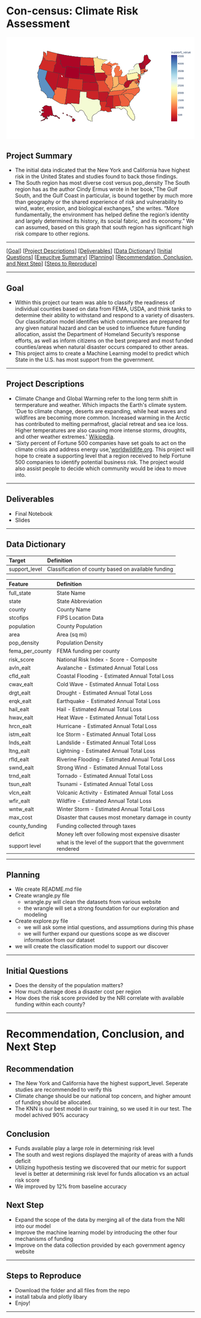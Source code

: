 # Con-census: Climate Risk Assessment 

![Alt text](./newplot.png)

## Project Summary

- The initial data indicated that the New York and California have highest risk in the United States and studies found to back those findings.
- The South region has most diverse cost versus pop_density
The South region has as the author Cindy Ermus wrote in her book,"The Gulf South, and the Gulf Coast in particular, is bound together by much more than geography or the shared experience of risk and vulnerability to wind, water, erosion, and biological exchanges,” she writes. “More fundamentally, the environment has helped define the region’s identity and largely determined its history, its social fabric, and its economy.” We can assumed, based on this graph that south region has significant high risk compare to other regions.

***
[[Goal](#goal)]
[[Project Descriptions](#project-descriptions)]
[[Deliverables](#deliverables)]
[[Data Dictionary](#data-dictionary)]
[[Initial Questions](#initial-questions)]
[[Exeucitve Summary](#executive-summary)]
[[Planning](#planning)]
[[Recommendation, Conclusion, and Next Step](#recommendation,-conclusion,-and-next-step)]
[[Steps to Reproduce](#steps-to-reproduce)]
___

## Goal

- Within this project our team was able to classify the readiness of individual counties based on data from FEMA, USDA, and think tanks to determine their ability to withstand and respond to a variety of disasters. Our classification model identifies which communities are prepared for any given natural hazard and can be used to influence future funding allocation, assist the Department of Homeland Security’s response efforts, as well as inform citizens on the best prepared and most funded counties/areas when natural disaster occurs compared to other areas.
- This project aims to create a Machine Learning model to predict which State in the U.S. has most support from the government.

***
## Project Descriptions

- Climate Change and Global Warming refer to the long term shift in termperature and weather. Which impacts the Earth's climate system. 'Due to climate change, deserts are expanding, while heat waves and wildfires are becoming more common. Increased warming in the Arctic has contributed to melting permafrost, glacial retreat and sea ice loss. Higher temperatures are also causing more intense storms, droughts, and other weather extremes.' [Wikipedia](https://en.wikipedia.org/wiki/Climate_change).
- 'Sixty percent of Fortune 500 companies have set goals to act on the climate crisis and address energy use,'[worldwildlife.org](https://www.worldwildlife.org/stories/fortune-500-companies-are-acting-on-the-climate-crisis-but-is-it-enough). This project will hope to create a supporting level that a region received to help Fortune 500 companies to identify potential business risk. The project would also assist people to decide which community would be idea to move into.

***
## Deliverables
- Final Notebook
- Slides

***
## Data Dictionary

|Target|Definition
|:-------|:----------|
|support_level|Classification of county based on available funding|

|Feature|Definition|
|:-------|:----------|
|full_state  |State Name|
|state   |State Abbreviation|
|county  |County Name|
|stcofips  |FIPS Location Data|
|population    |County Population|
|area   |Area (sq mi)|
|pop_density   |Population Density|
|fema_per_county   |FEMA funding per county|
|risk_score       |National Risk Index - Score - Composite|
|avln_ealt   |Avalanche - Estimated Annual Total Loss|
|cfld_ealt   |Coastal Flooding - Estimated Annual Total Loss|
|cwav_ealt   |Cold Wave - Estimated Annual Total Loss|
|drgt_ealt   |Drought - Estimated Annual Total Loss|
|erqk_ealt   |Earthquake - Estimated Annual Total Loss|
|hail_ealt   |Hail - Estimated Annual Total Loss|
|hwav_ealt   |Heat Wave - Estimated Annual Total Loss|
|hrcn_ealt   |Hurricane - Estimated Annual Total Loss|
|istm_ealt   |Ice Storm - Estimated Annual Total Loss|
|lnds_ealt   |Landslide - Estimated Annual Total Loss|
|ltng_ealt   |Lightning - Estimated Annual Total Loss|
|rfld_ealt   |Riverine Flooding - Estimated Annual Total Loss|
|swnd_ealt   |Strong Wind - Estimated Annual Total Loss|
|trnd_ealt   |Tornado - Estimated Annual Total Loss|
|tsun_ealt   |Tsunami - Estimated Annual Total Loss|
|vlcn_ealt   |Volcanic Activity - Estimated Annual Total Loss|
|wfir_ealt   |Wildfire - Estimated Annual Total Loss|
|wntw_ealt   |Winter Storm - Estimated Annual Total Loss|
|max_cost | Disaster that causes most monetary damage in county
|county_funding |Funding collected through taxes|
|deficit |Money left over following most expensive disaster
|support level  |what is the level of the support that the government rendered|


***
## Planning
- We create README.md file
- Create wrangle.py file
    - wrangle.py will clean the datasets from various website
    - the wrangle will set a strong foundation for our exploration and modeling
- Create explore.py file
    - we will ask some intial questions, and assumptions during this phase
    - we will further expand our questions scope as we discover information from our dataset
- we will create the classification model to support our discover

***
## Initial Questions
- Does the density of the population matters?
- How much damage does a disaster cost per region
- How does the risk score provided by the NRI correlate with available funding within each county?

***
# Recommendation, Conclusion, and Next Step

## Recommendation
- The New York and California have the highest support_level. Seperate studies are recommended to verify this
- Climate change should be our national top concern, and higher amount of funding should be allocated.
- The KNN is our best model in our training, so we used it in our test. The model achived 90% accuracy 

## Conclusion 
- Funds available play a large role in determining risk level 
- The south and west regions displayed the majority of areas with a funds deficit
- Utilizing hypothesis testing we discovered that our metric for support level is better at determining risk level for funds allocation vs an actual risk score
- We improved by 12% from baseline accuracy

## Next Step
- Expand the scope of the data by merging all of the data from the NRI into our model
- Improve the machine learning model by introducing the other four mechanisms of funding
- Improve on the data collection provided by each government agency website 

***
## Steps to Reproduce
- Download the folder and all files from the repo
- install tabula and plotly libary
- Enjoy!
***
